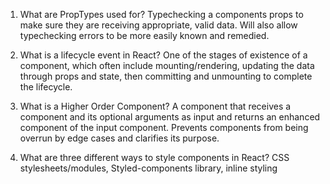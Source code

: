 1) What are PropTypes used for?
	Typechecking a components props to make sure they are receiving appropriate, valid data.  Will also allow typechecking errors to be more easily known and remedied.

2) What is a lifecycle event in React?
	One of the stages of existence of a component, which often include mounting/rendering, updating the data through props and state, then committing and unmounting to complete the lifecycle.

3) What is a Higher Order Component?
A component that receives a component and its optional arguments as input and returns an enhanced component of the input component.  Prevents components from being overrun by edge cases and clarifies its purpose.

4) What are three different ways to style components in React?
	CSS stylesheets/modules, Styled-components library, inline styling
